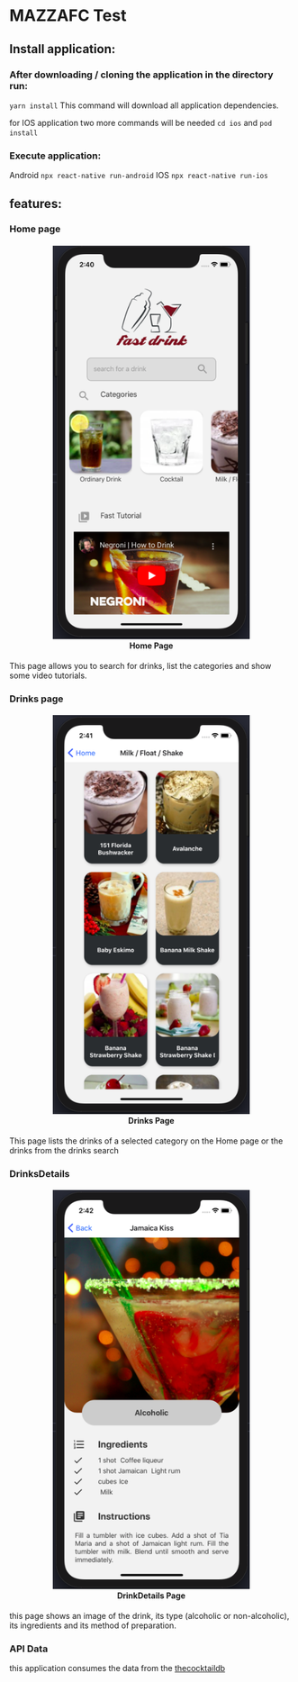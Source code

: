 # MAZZAFC Test

## Install application:

### After downloading / cloning the application in the directory run:

`yarn install` This command will download all application dependencies.

for IOS application two more commands will be needed `cd ios` and `pod install`

### Execute application:

Android `npx react-native run-android`
IOS `npx react-native run-ios`

## features:

### Home page

<h4 align="center">
<img src="./img/HomePage.png" width="350px" /><br>
 <b>Home Page</b>
</h4>

This page allows you to search for drinks, list the categories and show some video tutorials.

### Drinks page

<h4 align="center">
<img src="./img/DrinksPage.png" width="350px" /><br>
 <b>Drinks Page</b>
</h4>

This page lists the drinks of a selected category on the Home page or the drinks from the drinks search

### DrinksDetails

<h4 align="center">
<img src="./img/DrinkDetailsPage.png" width="350px" /><br>
 <b>DrinkDetails Page</b>
</h4>

this page shows an image of the drink, its type (alcoholic or non-alcoholic), its ingredients and its method of preparation.

### API Data

this application consumes the data from the [thecocktaildb](https://www.thecocktaildb.com/)
